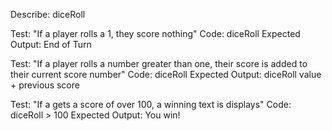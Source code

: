 Describe: diceRoll

Test: "If a player rolls a 1, they score nothing"
Code: diceRoll
Expected Output: End of Turn

Test: "If a player rolls a number greater than one, their score is added to their current score number"
Code: diceRoll
Expected Output: diceRoll value + previous score

Test: "If a gets a score of over 100, a winning text is displays"
Code: diceRoll > 100
Expected Output: You win!
